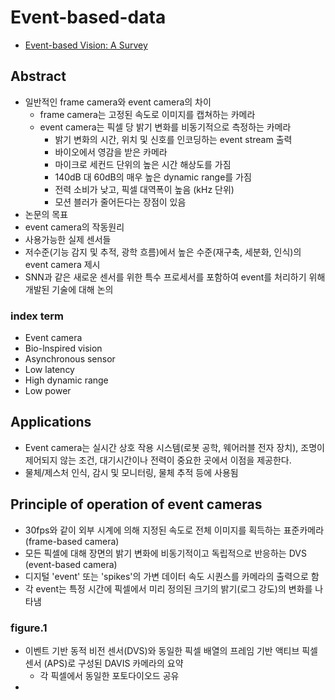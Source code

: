 # Event-based-data
- [Event-based Vision: A Survey](https://arxiv.org/pdf/1904.08405)

## Abstract
- 일반적인 frame camera와 event camera의 차이
  - frame camera는 고정된 속도로 이미지를 캡쳐하는 카메라
  - event camera는 픽셀 당 밝기 변화를 비동기적으로 측정하는 카메라
    - 밝기 변화의 시간, 위치 및 신호를 인코딩하는 event stream 출력
    - 바이오에서 영감을 받은 카메라
    - 마이크로 세컨드 단위의 높은 시간 해상도를 가짐
    - 140dB 대 60dB의 매우 높은 dynamic range를 가짐
    - 전력 소비가 낮고, 픽셀 대역폭이 높음 (kHz 단위)
    - 모션 블러가 줄어든다는 장점이 있음
- 논문의 목표
 - event camera의 작동원리
 - 사용가능한 실제 센서들
 - 저수준(기능 감지 및 추적, 광학 흐름)에서 높은 수준(재구축, 세분화, 인식)의 event camera 제시
 - SNN과 같은 새로운 센서를 위한 특수 프로세서를 포함하여 event를 처리하기 위해 개발된 기술에 대해 논의

### index term
- Event camera
- Bio-lnspired vision
- Asynchronous sensor
- Low latency
- High dynamic range
- Low power

## Applications
- Event camera는 실시간 상호 작용 시스템(로봇 공학, 웨어러블 전자 장치), 조명이 제어되지 않는 조건, 대기시간이나 전력이 중요한 곳에서 이점을 제공한다.
- 물체/제스처 인식, 감시 및 모니터링, 물체 추적 등에 사용됨

## Principle of operation of event cameras
- 30fps와 같이 외부 시계에 의해 지정된 속도로 전체 이미지를 획득하는 표준카메라 (frame-based camera)
- 모든 픽셀에 대해 장면의 밝기 변화에 비동기적이고 독립적으로 반응하는 DVS (event-based camera)
- 디지털 'event' 또는 'spikes'의 가변 데이터 속도 시퀀스를 카메라의 출력으로 함
- 각 event는 특정 시간에 픽셀에서 미리 정의된 크기의 밝기(로그 강도)의 변화를 나타냄

### figure.1
- 이벤트 기반 동적 비전 센서(DVS)와 동일한 픽셀 배열의 프레임 기반 액티브 픽셀 센서 (APS)로 구성된 DAVIS 카메라의 요약
  - 각 픽셀에서 동일한 포토다이오드 공유
- 
